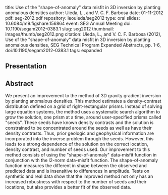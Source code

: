 title: Use of the "shape-of-anomaly" data misfit in 3D inversion by planting anomalous densities
author: Uieda, L., and V. C. F. Barbosa
date: 01-11-2012
pdf: seg-2012.pdf
repository: leouieda/seg2012
type: oral
slides: 10.6084/m9.figshare.156864
event: SEG Annual Meeting
doi: 10.1190/segam2012-0383.1
slug: seg2012
thumbnail: images/thumb/seg2012.png
citation: Uieda, L., and V. C. F. Barbosa (2012), Use of the "shape-of-anomaly" data misfit in 3D inversion by planting anomalous densities, SEG Technical Program Expanded Abstracts, pp. 1-6, doi:10.1190/segam2012-0383.1
tags: expanded

## Presentation

<script async class="speakerdeck-embed"
data-id="53506cda61aa4cd4b15fa620cb7198ec" data-ratio="1.77777777777778"
src="//speakerdeck.com/assets/embed.js"></script>

## Abstract

We present an improvement to the method of 3D gravity gradient inversion by
planting anomalous densities. This method estimates a density-contrast
distribution defined on a grid of right-rectangular prisms. Instead of solving
large equation systems, the method uses a systematic search algorithm to grow
the solution, one prism at a time, around user-specified prisms called "seeds".
These seeds have known density contrasts and the solution is constrained to be
concentrated around the seeds as well as have their density contrasts. Thus,
prior geologic and geophysical information are incorporated into the inverse
problem through the seeds. However, this leads to a strong dependence of the
solution on the correct location, density contrast, and number of seeds used.
Our improvement to this method consists of using the "shape-of-anomaly"
data-misfit function in conjunction with the l2-norm data-misfit function. The
shape-of-anomaly function measures the different in shape between the observed
and predicted data and is insensitive to differences in amplitude. Tests on
synthetic and real data show that the improved method not only has an increased
robustness with respect to the number of seeds and their locations, but also
provides a better fit of the observed data.
